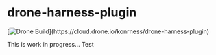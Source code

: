 # drone-harness-plugin

[![Drone Build](https://cloud.drone.io/api/badges/konrness/drone-harness-plugin/status.svg?)](https://cloud.drone.io/konrness/drone-harness-plugin)

This is work in progress...
Test
